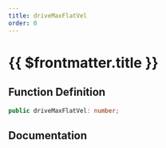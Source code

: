 ```yaml
---
title: driveMaxFlatVel
order: 0
---
```


# {{ $frontmatter.title }}

## Function Definition

```ts
public driveMaxFlatVel: number;
```

## Documentation

<!--@include: ./parts/driveMaxFlatVel.md-->
